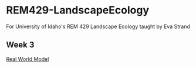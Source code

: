 # REM429-LandscapeEcology
For University of Idaho's REM 429 Landscape Ecology taught by Eva Strand

## Week 3
[Real World Model](http://www.uvm.edu/~tdonovan/modeling/Module1/Real%20World%20Model%20World/player.html)
